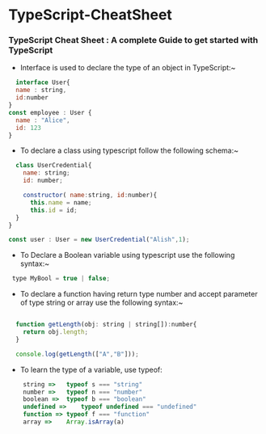 # TypeScript-CheatSheet
### TypeScript Cheat Sheet : A complete Guide to get started with TypeScript  

- Interface is used to declare the type of an object in TypeScript:~
```js
  interface User{
  name : string,
  id:number
}
const employee : User {
  name : "Alice",
  id: 123
}
```
- To declare a class using typescript follow the following schema:~
```js
  class UserCredential{
    name: string;
    id: number;

    constructor( name:string, id:number){
      this.name = name;
      this.id = id;
  }
}

const user : User = new UserCredential("Alish",1);
```
- To Declare a Boolean variable using typescript use the following syntax:~
```js
 type MyBool = true | false;
```
- To declare a function having return type number and accept parameter of type string or array use the following syntax:~
```js

  function getLength(obj: string | string[]):number{
    return obj.length;
  }

  console.log(getLength(["A","B"]));
```
- To learn the type of a variable, use typeof:
```js
    string =>	typeof s === "string"
    number =>	typeof n === "number"
    boolean =>	typeof b === "boolean"
    undefined =>	typeof undefined === "undefined"
    function =>	typeof f === "function"
    array =>	Array.isArray(a)
```
